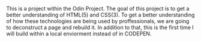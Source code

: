 This is a project within the Odin Project. The goal of this project is to get a better understanding of HTML(5) and CSS(3). To get a better understanding of how these technologies are being used by proffessionals, we are going to deconstruct a page and rebuild it. In addition to that, this is the first time I will build within a local enviorment instead of in CODEPEN.

